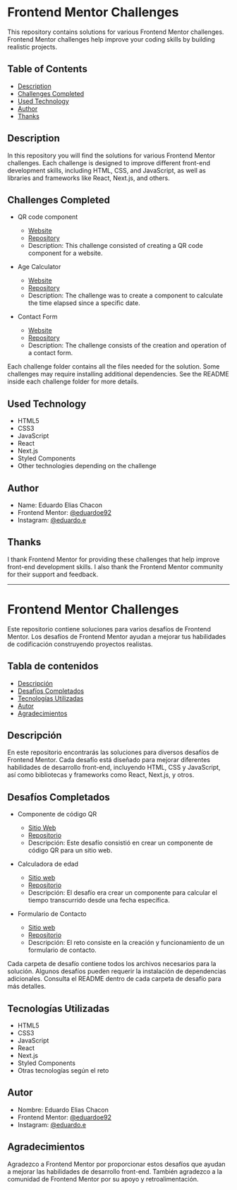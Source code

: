 # Frontend Mentor Challenges

This repository contains solutions for various Frontend Mentor challenges. Frontend Mentor challenges help improve your coding skills by building realistic projects.

## Table of Contents

- [Description](#description)
- [Challenges Completed](#challenges-completed)
- [Used Technology](#used-technology)
- [Author](#author)
- [Thanks](#thanks)

## Description

In this repository you will find the solutions for various Frontend Mentor challenges. Each challenge is designed to improve different front-end development skills, including HTML, CSS, and JavaScript, as well as libraries and frameworks like React, Next.js, and others.

## Challenges Completed

- QR code component
  - [Website](https://qrchallenge-frontendmentor.vercel.app/)
  - [Repository](https://github.com/eduardoe92/Challenge/tree/main/01-QR%20Challenge/qr-code-component-main)
  - Description: This challenge consisted of creating a QR code component for a website.

- Age Calculator
  - [Website](https://agecalculator-frontendmentor.vercel.app/)
  - [Repository](https://github.com/eduardoe92/Challenge/tree/main/02-Age%20Calculator/age-calculator-app-main)
  - Description: The challenge was to create a component to calculate the time elapsed since a specific date.
 
- Contact Form
  - [Website](https://contact-form-frontendmentor.vercel.app/)
  - [Repository](https://github.com/eduardoe92/Challenge/tree/main/03-Contact%20Form)
  - Description: The challenge consists of the creation and operation of a contact form.

Each challenge folder contains all the files needed for the solution. Some challenges may require installing additional dependencies. See the README inside each challenge folder for more details.

## Used Technology

- HTML5
- CSS3
- JavaScript
- React
- Next.js
- Styled Components
- Other technologies depending on the challenge

## Author

- Name: Eduardo Elias Chacon
- Frontend Mentor: [@eduardoe92](https://www.frontendmentor.io/profile/eduardoe92)
- Instagram: [@eduardo.e](https://www.instagram.com/eduardo.e)

## Thanks

I thank Frontend Mentor for providing these challenges that help improve front-end development skills. I also thank the Frontend Mentor community for their support and feedback.

---

# Frontend Mentor Challenges

Este repositorio contiene soluciones para varios desafíos de Frontend Mentor. Los desafíos de Frontend Mentor ayudan a mejorar tus habilidades de codificación construyendo proyectos realistas.

## Tabla de contenidos

- [Descripción](#descripción)
- [Desafíos Completados](#desafíos-completados)
- [Tecnologías Utilizadas](#tecnologías-utilizadas)
- [Autor](#autor)
- [Agradecimientos](#agradecimientos)

## Descripción

En este repositorio encontrarás las soluciones para diversos desafíos de Frontend Mentor. Cada desafío está diseñado para mejorar diferentes habilidades de desarrollo front-end, incluyendo HTML, CSS y JavaScript, así como bibliotecas y frameworks como React, Next.js, y otros.

## Desafíos Completados

- Componente de código QR
  - [Sitio Web](https://qrchallenge-frontendmentor.vercel.app/)
  - [Repositorio](https://github.com/eduardoe92/Challenge/tree/main/01-QR%20Challenge/qr-code-component-main)
  - Descripción: Este desafío consistió en crear un componente de código QR para un sitio web.

- Calculadora de edad
  - [Sitio web](https://agecalculator-frontendmentor.vercel.app/)
  - [Repositorio](https://github.com/eduardoe92/Challenge/tree/main/02-Age%20Calculator/age-calculator-app-main)
  - Descripción: El desafío era crear un componente para calcular el tiempo transcurrido desde una fecha específica.
 
- Formulario de Contacto
  - [Sitio web](https://contact-form-frontendmentor.vercel.app/)
  - [Repositorio](https://github.com/eduardoe92/Challenge/tree/main/03-Contact%20Form)
  - Descripción: El reto consiste en la creación y funcionamiento de un formulario de contacto.

Cada carpeta de desafío contiene todos los archivos necesarios para la solución. Algunos desafíos pueden requerir la instalación de dependencias adicionales. Consulta el README dentro de cada carpeta de desafío para más detalles.

## Tecnologías Utilizadas

- HTML5
- CSS3
- JavaScript
- React
- Next.js
- Styled Components
- Otras tecnologías según el reto

## Autor

- Nombre: Eduardo Elias Chacon
- Frontend Mentor: [@eduardoe92](https://www.frontendmentor.io/profile/eduardoe92)
- Instagram: [@eduardo.e](https://www.instagram.com/eduardo.e)

## Agradecimientos

Agradezco a Frontend Mentor por proporcionar estos desafíos que ayudan a mejorar las habilidades de desarrollo front-end. También agradezco a la comunidad de Frontend Mentor por su apoyo y retroalimentación.
